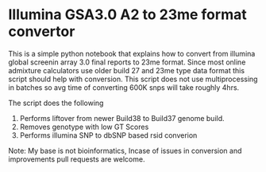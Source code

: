 # Illumina GSA3.0 A2 to 23me format convertor

This is a simple python notebook that explains how to convert from illumina global screenin array 3.0 final reports to 23me format. Since most online admixture calculators use older build 27 and 23me type data format this script should help with conversion.
This script does not use multiprocessing in batches so avg time of converting 600K snps will take roughly 4hrs.

The script does the following
1. Performs liftover from newer Build38 to Build37 genome build.
2. Removes genotype with low GT Scores
3. Performs illumina SNP to dbSNP based rsid converion

Note: My base is not bioinformatics, Incase of issues in conversion and improvements pull requests are welcome.
